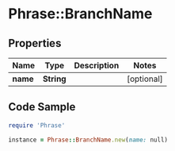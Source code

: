 # Phrase::BranchName

## Properties

Name | Type | Description | Notes
------------ | ------------- | ------------- | -------------
**name** | **String** |  | [optional] 

## Code Sample

```ruby
require 'Phrase'

instance = Phrase::BranchName.new(name: null)
```


